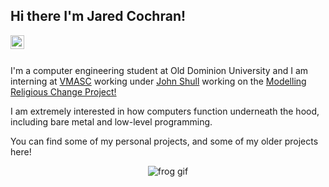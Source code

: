 ## Hi there I'm Jared Cochran!  

<a href="https://www.linkedin.com/in/jared-cochran/">
    <img align="left" alt="My LinkedIn" width="22px" src="https://cdn-icons-png.flaticon.com/512/174/174857.png"> </img>
</a>
<br><br>

I'm a computer engineering student at Old Dominion University and I am interning at [VMASC](https://vmasc.org/) working under [John Shull](https://github.com/JShull) working on the [Modelling Religious Change Project!](https://mindandculture.org/projects/modeling-social-systems/modeling-religious-change/)

I am extremely interested in how computers function underneath the hood, including bare metal and low-level programming. 

You can find some of my personal projects, and some of my older projects here!  

<p align="center">
    <img alt="frog gif" src="https://c.tenor.com/YUzRkMOL-3EAAAAC/programming-computer-frog.gif"> </img>
</p>


